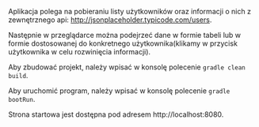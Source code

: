 Aplikacja polega na pobieraniu listy użytkowników oraz informacji o nich z zewnętrznego api: http://jsonplaceholder.typicode.com/users.

Następnie w przeglądarce można podejrzeć dane w formie tabeli lub w formie dostosowanej do konkretnego użytkownika(klikamy w przycisk użytkownika w celu rozwinięcia informacji).

Aby zbudować projekt, należy wpisać w konsolę polecenie `gradle clean build`.

Aby uruchomić program, należy wpisać w konsolę polecenie `gradle bootRun`.

Strona startowa jest dostępna pod adresem http://localhost:8080. 
